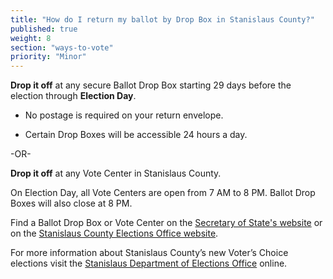 ```yaml
---
title: "How do I return my ballot by Drop Box in Stanislaus County?"
published: true
weight: 8
section: "ways-to-vote"
priority: "Minor"
---
```


**Drop it off** at any secure Ballot Drop Box starting 29 days before the election through **Election Day**.  

- No postage is required on your return envelope.  

- Certain Drop Boxes will be accessible 24 hours a day.        

-OR-

**Drop it off** at any Vote Center in Stanislaus County.   

On Election Day, all Vote Centers are open from 7 AM to 8 PM. Ballot Drop Boxes will also close at 8 PM. 

Find a Ballot Drop Box or Vote Center on the [Secretary of State's website](https://caearlyvoting.sos.ca.gov/) or on the [Stanislaus County Elections Office website](https://www.stanvote.com/pdf/dropboxes/vote-center-drop-boxes-20220509.pdf). 

For more information about Stanislaus County’s new Voter’s Choice elections visit the [Stanislaus Department of Elections Office](https://www.stanvote.com/vca.shtm) online.  
